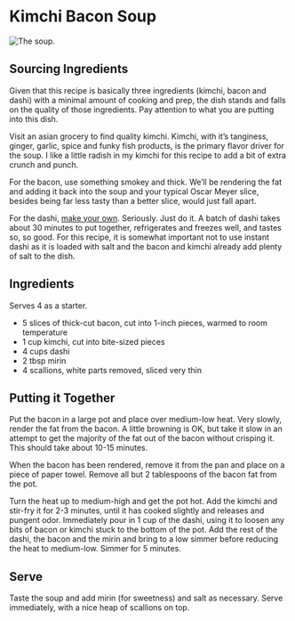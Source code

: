 # Kimchi Bacon Soup

![The soup.](http://media.tumblr.com/0f8ad515592b1717e1091c5cd660bbe5/tumblr_inline_mjh7to9Uq61qz4rgp.jpg)

## Sourcing Ingredients

Given that this recipe is basically three ingredients (kimchi, bacon and dashi) with a
minimal amount of cooking and prep, the dish stands and falls on the quality of those
ingredients. Pay attention to what you are putting into this dish.

Visit an asian grocery to find quality kimchi. Kimchi, with it’s tanginess, ginger, garlic,
spice and funky fish products, is the primary flavor driver for the soup. I like a little
radish in my kimchi for this recipe to add a bit of extra crunch and punch.

For the bacon, use something smokey and thick. We’ll be rendering the fat and adding it
back into the soup and your typical Oscar Meyer slice, besides being far less tasty than
a better slice, would just fall apart.

For the dashi, [make your own](http://matthewtrumbell.tumblr.com/post/45083258510/dashi).
Seriously. Just do it. A batch of dashi takes about 30 minutes to put together, refrigerates
and freezes well, and tastes so, so good. For this recipe, it is somewhat important not
to use instant dashi as it is loaded with salt and the bacon and kimchi already add plenty
of salt to the dish.


## Ingredients

Serves 4 as a starter.

* 5 slices of thick-cut bacon, cut into 1-inch pieces, warmed to room temperature
* 1 cup kimchi, cut into bite-sized pieces
* 4 cups dashi
* 2 tbsp mirin
* 4 scallions, white parts removed, sliced very thin


## Putting it Together

Put the bacon in a large pot and place over medium-low heat. Very slowly, render the fat
from the bacon. A little browning is OK, but take it slow in an attempt to get the majority
of the fat out of the bacon without crisping it. This should take about 10-15 minutes.

When the bacon has been rendered, remove it from the pan and place on a piece of paper
towel. Remove all but 2 tablespoons of the bacon fat from the pot.

Turn the heat up to medium-high and get the pot hot. Add the kimchi and stir-fry it for
2-3 minutes, until it has cooked slightly and releases and pungent odor. Immediately pour
in 1 cup of the dashi, using it to loosen any bits of bacon or kimchi stuck to the bottom
of the pot. Add the rest of the dashi, the bacon and the mirin and bring to a low simmer
before reducing the heat to medium-low. Simmer for 5 minutes.

## Serve

Taste the soup and add mirin (for sweetness) and salt as necessary. Serve immediately,
with a nice heap of scallions on top.
